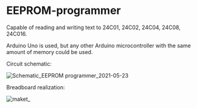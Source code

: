 # EEPROM-programmer


Capable of reading and writing text to 24C01, 24C02, 24C04, 24C08, 24C016.

Arduino Uno is used, but any other Arduino microcontroller with the same amount of memory could be used.

Circuit schematic:

![Schematic_EEPROM programmer_2021-05-23](https://user-images.githubusercontent.com/71380665/119259095-42518900-bbd5-11eb-9b27-c426d7927d4f.png)

Breadboard realization:

![maket_](https://user-images.githubusercontent.com/71380665/119259116-56958600-bbd5-11eb-8df5-df45b0738ad0.jpg)
